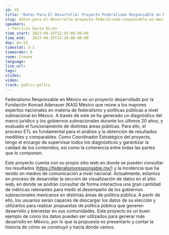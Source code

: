 ```yaml
---
id: d3
title: "Datos Para El Desarrollo: Proyecto Federalismo Responsable en México"
slug: datos-para-el-desarrollo-proyecto-federalismo-responsable-en-mexico
speakers:
 - Patricio Garza Girón
time_start: 2023-04-25T12:55:00-06:00
time_end:   2023-04-25T13:30:00-06:00
day: mx-23
timeslot: 3-1
timeorder: 0
room: Crowne
language: 
live_url: 
tags:
slides: 
video:  
track: public-policy
---
```


Federalismo Responsable en México es un proyecto desarrollado por la Fundación Konrad Adenauer (KAS) México que reúne a los mayores expertos nacionales en materia de federalismo y políticas públicas a nivel subnacional en México. A través de este se ha generado un diagnóstico del marco jurídico y los gobiernos subnacionales durante los últimos 20 años, y evaluado el funcionamiento de distintas áreas públicas. Para ello, el proceso ETL es fundamental para el análisis y la obtención de resultados medibles y comparables. Como Coordinador Estratégico del proyecto, tengo el encargo de supervisar todos los diagnósticos y garantizar la calidad de los contenidos, así como la coherencia entre todas las partes que lo componen. 

Este proyecto cuenta con su propio sitio web en donde se pueden consultar los resultados (https://federalismoresponsable.mx/) y la incidencia que ha tenido en medios de comunicación a nivel nacional. Actualmente, estamos en proceso de desarrollar la sección de visualización de datos en el sitio web, en donde se podrán consultar de forma interactiva una gran cantidad de métricas relevantes para medir el desempeño de los gobiernos subnacionales mexicanos en distintas áreas de política pública. A partir de ello, los usuarios serán capaces de descargar los datos de su elección y utilizarlos para realizar propuestas de política pública que generen desarrollo y bienestar en sus comunidades. Este proyecto es un buen ejemplo de cómo los datos pueden ser utilizados para generar más desarrollo en México, por lo que la propuesta es presentarlo y contar la historia de cómo se construyó y hacia dónde vamos.